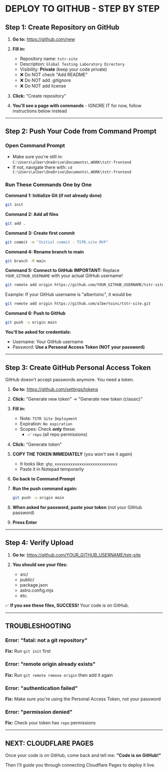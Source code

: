 # DEPLOY TO GITHUB - STEP BY STEP

## Step 1: Create Repository on GitHub

1. **Go to:** https://github.com/new

2. **Fill in:**
   - Repository name: `tstr-site`
   - Description: `Global Testing Laboratory Directory`
   - Visibility: **Private** (keep your code private)
   - ❌ Do NOT check "Add README"
   - ❌ Do NOT add .gitignore
   - ❌ Do NOT add license

3. **Click:** "Create repository"

4. **You'll see a page with commands** - IGNORE IT for now, follow instructions below instead

---

## Step 2: Push Your Code from Command Prompt

### Open Command Prompt
- Make sure you're still in: `C:\Users\alber\OneDrive\Documents\.WORK\tstr-frontend`
- If not, navigate there with: `cd C:\Users\alber\OneDrive\Documents\.WORK\tstr-frontend`

### Run These Commands One by One

**Command 1: Initialize Git (if not already done)**
```bash
git init
```

**Command 2: Add all files**
```bash
git add .
```

**Command 3: Create first commit**
```bash
git commit -m "Initial commit - TSTR.site MVP"
```

**Command 4: Rename branch to main**
```bash
git branch -M main
```

**Command 5: Connect to GitHub**
**IMPORTANT:** Replace `YOUR_GITHUB_USERNAME` with your actual GitHub username!

```bash
git remote add origin https://github.com/YOUR_GITHUB_USERNAME/tstr-site.git
```

Example: If your GitHub username is "albertoinc", it would be:
```bash
git remote add origin https://github.com/albertoinc/tstr-site.git
```

**Command 6: Push to GitHub**
```bash
git push -u origin main
```

**You'll be asked for credentials:**
- Username: Your GitHub username
- Password: **Use a Personal Access Token (NOT your password)**

---

## Step 3: Create GitHub Personal Access Token

GitHub doesn't accept passwords anymore. You need a token.

1. **Go to:** https://github.com/settings/tokens

2. **Click:** "Generate new token" → "Generate new token (classic)"

3. **Fill in:**
   - Note: `TSTR Site Deployment`
   - Expiration: `No expiration`
   - Scopes: Check **only** these:
     - ✅ `repo` (all repo permissions)

4. **Click:** "Generate token"

5. **COPY THE TOKEN IMMEDIATELY** (you won't see it again)
   - It looks like: `ghp_xxxxxxxxxxxxxxxxxxxxxxxxxxxx`
   - Paste it in Notepad temporarily

6. **Go back to Command Prompt**

7. **Run the push command again:**
   ```bash
   git push -u origin main
   ```

8. **When asked for password, paste your token** (not your GitHub password)

9. **Press Enter**

---

## Step 4: Verify Upload

1. **Go to:** https://github.com/YOUR_GITHUB_USERNAME/tstr-site

2. **You should see your files:**
   - src/
   - public/
   - package.json
   - astro.config.mjs
   - etc.

✅ **If you see these files, SUCCESS!** Your code is on GitHub.

---

## TROUBLESHOOTING

### Error: "fatal: not a git repository"
**Fix:** Run `git init` first

### Error: "remote origin already exists"
**Fix:** Run `git remote remove origin` then add it again

### Error: "authentication failed"
**Fix:** Make sure you're using the Personal Access Token, not your password

### Error: "permission denied"
**Fix:** Check your token has `repo` permissions

---

## NEXT: CLOUDFLARE PAGES

Once your code is on GitHub, come back and tell me:
**"Code is on GitHub!"**

Then I'll guide you through connecting Cloudflare Pages to deploy it live.

